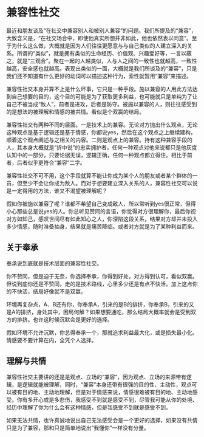 # 兼容性社交

最近和朋友谈及“在社交中兼容别人和被别人兼容”的问题。我们所提及的“兼容”，大致含义是，“在社交场合中，即使他真实所想并非如此，他也依然表以同意”。至于为什么这么做，大概就是因为人们往往更愿意与与自己类似的人建立深入的关系。所谓的“类似”，就是拥有类似的生命经历、价值观、兴趣爱好等，一言以蔽之，就是“三观合”。聚在一起的人越类似，人与人之间的一致性也就越高，一致性越高，安全感也就越高。表现出类似的一面，大概就是我们所谈及的“兼容”，只是我们还不知道有什么更好的动词可以描述这种行为，索性就暂用“兼容”来描述。

兼容性社交本身并算不上是什么坏事，它只是一种手段。施以兼容的人用此方法达到自己想要的目的，这个目的可能是为了获取更多利益，也可能就只是单纯为了让自己不被当成“敌人”，前者是进攻，后者是防守。被施以兼容的人，则往往感受到的是想法的被理解和情感的被共情。看似是个双赢的结局。

兼容性社交有两种不同的层面。一是技术上的兼容。无论对方抛出什么观点，无论这种观点是基于逻辑还是基于情感，你都说yes，然后在这个观点之上继续建构，顺着这个观点阐述与之相关的内容。二则是观点上的兼容。持有这种兼容手段的人，其本身大概就是“折中说”的忠实拥护者，任何一种观点对他来说都只是他灰度认知中的一部分，只要论据无误，逻辑正确，任何一种观点都立得住。相比于前者，后者似乎更符合“兼容”二字。

兼容性社交不可不用，这个手段就算不能让你成为某个人的朋友或者某个群体的一员，但至少不会让你成为敌人。而对于想要建立深入关系的人，兼容性社交可以说是一定得用的方法，谁又不渴望被理解呢？

假如你被施以兼容了呢？谁都不希望自己变成敌人，所以常听到yes很正常，但得小心那些总是说yes的人。你总听见赞同的言语，你觉得对方很理解你，最后你视对方如知己，感叹世间尽有如此知心之人，你深陷这段关系，结果对方却并未投入多少情感，随时准备抽身，结果就是痛苦降临。或者对方就是为了某种利益而来。

## 关于奉承

奉承说到底就是技术层面的兼容性社交。

你不赞同，但是迫于无奈，你选择奉承，你得到好处，对方得到认可，看似双赢。但说到底你还是不赞同，走的是技术路线，心里多少还是有点不快活。加上这点你的不快活，结局好像就不是双赢。

环境再复杂点，A、B还有你，你奉承A，引来的是B的排挤，你奉承B，引来的又是A的排挤，身处其中，困局何解？如果想要通吃，那么结局大概率就会是受到双方的排挤。也许这时候沉默会是更好的选择。

假如环境不允许沉默，你总得奉承一个，那就追求利益最大化，或是损失最小化。情感要不要计算在内，全凭个人选择。

## 理解与共情

兼容性社交主要讲的还是是观点、立场的“兼容”，因为观点、立场的来源带有逻辑，是逻辑就能被理解，同时，“兼容”本身还带有很强的目的性、主动性，观点可以被有目的地、主动地理解，但是对于情感来说，情感很难被有目的地、主动地感受。你有多开心或是多悲伤，我感受不到就是感受不到，尽管我可能从你的处境、经历中理解了你为什么会有这种情感，但是我感受不到就是感受不到。

如果无法共情，也许真诚地说出自己无法感受会是一个更好的选择，如果没有共情只是为了兼容，那和只是简单地说出“我懂你”一样没有分量。